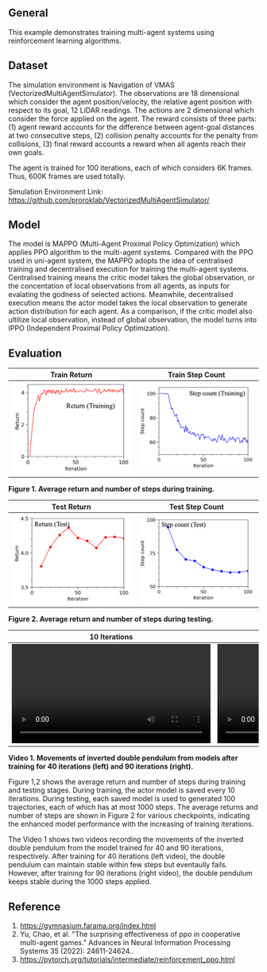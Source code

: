 ## General
This example demonstrates training multi-agent systems using reinforcement learning algorithms. 

## Dataset
The simulation environment is Navigation of VMAS (VectorizedMultiAgentSimulator). The observations are 18 dimensional which consider the agent position/velocity, the relative agent position with respect to its goal, 12 LiDAR readings. The actions are 2 dimensional which consider the force applied on the agent. The reward consists of three parts: (1) agent reward accounts for the difference between agent-goal distances at two consecutive steps, (2) collision penalty accounts for the penalty from collisions, (3) final reward accounts a reward when all agents reach their own goals. 

The agent is trained for 100 iterations, each of which considers 6K frames. Thus, 600K frames are used totally.

Simulation Environment Link: https://github.com/proroklab/VectorizedMultiAgentSimulator/

## Model
The model is MAPPO (Multi-Agent Proximal Policy Optimization) which applies PPO algorithm to the multi-agent systems. Compared with the PPO used in uni-agent system, the MAPPO adopts the idea of centralised training and decentralised execution for training the multi-agent systems. Centralised training means the critic model takes the global observation, or the concentation of local observations from all agents, as inputs for evalating the godness of selected actions. Meanwhile, decentralised execution means the actor model takes the local observation to generate action distribution for each agent. As a comparison, if the critic model also ultilize local observation, instead of global observation, the model turns into IPPO (Independent Proximal Policy Optimization). 

## Evaluation
| Train Return | Train Step Count |
|---|---|
| <img src="figures/train_return.png" /> | <img src="figures/train_step_count.png" /> |

**Figure 1. Average return and number of steps during training.**

| Test Return | Test Step Count |
|---|---|
| <img src="figures/test_return.png" /> | <img src="figures/test_step_count.png" /> |

**Figure 2. Average return and number of steps during testing.**

| 10 Iterations | 80 Iterations |
|---|---|
|<video src="https://github.com/user-attachments/assets/53156727-d4d4-477c-99cd-f6be7400372e" height="200"></video> | <video src="https://github.com/user-attachments/assets/7f70c71f-e12a-43f2-b536-6cd3ab96dbc2" height="200"></video> |

**Video 1. Movements of inverted double pendulum from models after training for 40 iterations (left) and 90 iterations (right).**

Figure 1,2 shows the average return and number of steps during training and testing stages. During training, the actor model is saved every 10 iterations. During testing, each saved model is used to generated 100 trajectories, each of which has at most 1000 steps. The average returns and number of steps are shown in Figure 2 for various checkpoints, indicating the enhanced model performance with the increasing of training iterations. 

The Video 1 shows two videos recording the movements of the inverted double pendulum from the model trained for 40 and 90 iterations, respectively. After training for 40 iterations (left video), the double pendulum can maintain stable within few steps but eventaully fails. However, after training for 90 iterations (right video), the double pendulum keeps stable during the 1000 steps applied.

## Reference
1. https://gymnasium.farama.org/index.html
2. Yu, Chao, et al. "The surprising effectiveness of ppo in cooperative multi-agent games." Advances in Neural Information Processing Systems 35 (2022): 24611-24624..
3. https://pytorch.org/tutorials/intermediate/reinforcement_ppo.html
